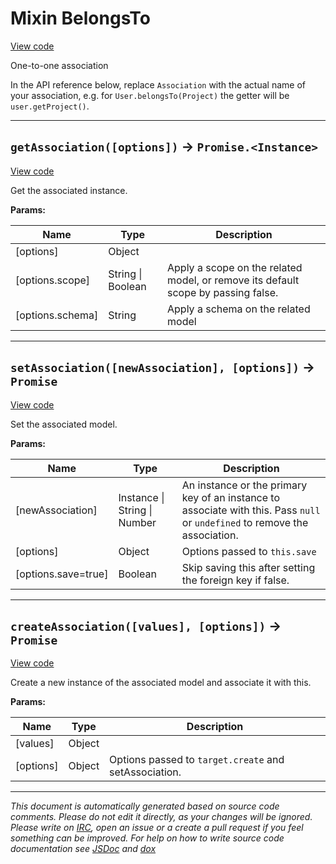 <a name="belongsto"></a>
# Mixin BelongsTo
[View code](https://github.com/sequelize/sequelize/blob/0de404640d4c71e2d1f1259356650dfb586a248b/lib/associations/belongs-to.js#L17)

One-to-one association

In the API reference below, replace `Association` with the actual name of your association, e.g. for `User.belongsTo(Project)` the getter will be `user.getProject()`.

***

<a name="getassociation"></a>
## `getAssociation([options])` -> `Promise.<Instance>`
[View code](https://github.com/sequelize/sequelize/blob/0de404640d4c71e2d1f1259356650dfb586a248b/lib/associations/belongs-to.js#L83)

Get the associated instance.

**Params:**

| Name | Type | Description |
| ---- | ---- | ----------- |
| [options] | Object |  |
| [options.scope] | String &#124; Boolean | Apply a scope on the related model, or remove its default scope by passing false. |
| [options.schema] | String | Apply a schema on the related model |


***

<a name="setassociation"></a>
## `setAssociation([newAssociation], [options])` -> `Promise`
[View code](https://github.com/sequelize/sequelize/blob/0de404640d4c71e2d1f1259356650dfb586a248b/lib/associations/belongs-to.js#L93)

Set the associated model.

**Params:**

| Name | Type | Description |
| ---- | ---- | ----------- |
| [newAssociation] | Instance &#124; String &#124; Number | An instance or the primary key of an instance to associate with this. Pass `null` or `undefined` to remove the association. |
| [options] | Object | Options passed to `this.save` |
| [options.save=true] | Boolean | Skip saving this after setting the foreign key if false. |


***

<a name="createassociation"></a>
## `createAssociation([values], [options])` -> `Promise`
[View code](https://github.com/sequelize/sequelize/blob/0de404640d4c71e2d1f1259356650dfb586a248b/lib/associations/belongs-to.js#L102)

Create a new instance of the associated model and associate it with this.

**Params:**

| Name | Type | Description |
| ---- | ---- | ----------- |
| [values] | Object |  |
| [options] | Object | Options passed to `target.create` and setAssociation. |


***

_This document is automatically generated based on source code comments. Please do not edit it directly, as your changes will be ignored. Please write on <a href="irc://irc.freenode.net/#sequelizejs">IRC</a>, open an issue or a create a pull request if you feel something can be improved. For help on how to write source code documentation see [JSDoc](http://usejsdoc.org) and [dox](https://github.com/tj/dox)_